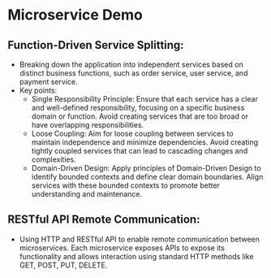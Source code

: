 # Microservice Demo

## Function-Driven Service Splitting:
- Breaking down the application into independent services based on distinct business functions, such as order service, user service, and payment service.
- Key points:
  - Single Responsibility Principle: Ensure that each service has a clear and well-defined responsibility, focusing on a specific business domain or function. Avoid creating services that are too broad or have overlapping responsibilities.
  - Loose Coupling: Aim for loose coupling between services to maintain independence and minimize dependencies. Avoid creating tightly coupled services that can lead to cascading changes and complexities.
  - Domain-Driven Design: Apply principles of Domain-Driven Design to identify bounded contexts and define clear domain boundaries. Align services with these bounded contexts to promote better understanding and maintenance.
 
## RESTful API Remote Communication:
  -   Using HTTP and RESTful API to enable remote communication between microservices. Each microservice exposes APIs to expose its functionality and allows interaction using standard HTTP methods like GET, POST, PUT, DELETE.
